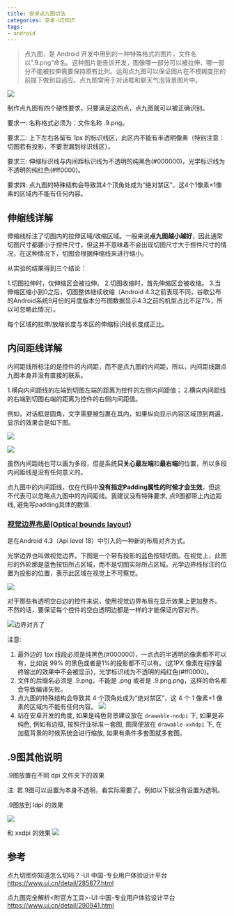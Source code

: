 ```yaml
---
title: 安卓点九图切法
categories: 安卓-UI知识
tags:
- android
---
```


> 点九图，是 Android 开发中用到的一种特殊格式的图片，文件名以”.9.png“命名。这种图片能告诉开发，图像哪一部分可以被拉伸，哪一部分不能被拉伸需要保持原有比列。运用点九图可以保证图片在不模糊变形的前提下做到自适应。点九图常用于对话框和聊天气泡背景图片中。

![](https://upload-images.jianshu.io/upload_images/1662509-b524bf2b759fd68e.png?imageMogr2/auto-orient/strip%7CimageView2/2/w/1240)

制作点九图有四个硬性要求，只要满足这四点，点九图就可以被正确识别。

要求一:
名称格式必须为：文件名称 .9.png。

要求二:
上下左右各留有 1px 的标识线区，此区内不能有半透明像素（特别注意：切图若有投影，不要泄漏到标识线区）。

要求三:
伸缩标识线与内间距标识线为不透明的纯黑色(#000000)，光学标识线为不透明的纯红色(#ff0000)。

要求四:
点九图的特殊结构会导致其4个顶角处成为“绝对禁区”，这4个1像素×1像素的区域内不能有任何内容。

## 伸缩线详解

伸缩线标注了切图内的拉伸区域/收缩区域。一般来说**点九图越小越好**，因此通常切图尺寸都要小于控件尺寸，但这并不意味着不会出现切图尺寸大于控件尺寸的情况，在这种情况下，切图会根据伸缩线来进行缩小。

从实验的结果得到三个结论：

1.切图拉伸时，仅伸缩区会被拉伸。
2.切图收缩时，首先伸缩区会被收缩。
3.当伸缩区缩小到0之后，切图整体继续收缩（Android 4.3之前表现不同，谷歌公布的Android系统9月份的月度版本分布图数据显示4.3之前的机型占比不足7%，所以可忽略此情况）。

每个区域的拉伸/放缩长度与本区的伸缩标识线长度成正比。

## 内间距线详解

内间距线所标注的是控件的内间距，而不是点九图的内间距，所以，内间距线跟点九图本身并没有直接的联系。

1.横向内间距线的左端到切图左端的距离为控件的左侧内间距值；
2.横向内间距线的右端到切图右端的距离为控件的右侧内间距值。

例如，对话框是圆角，文字需要被包裹在其内，如果纵向显示内容区域顶到两遍，显示的效果会是如下图。

![](https://upload-images.jianshu.io/upload_images/1662509-be9fcafded54c813.png?imageMogr2/auto-orient/strip%7CimageView2/2/w/1240)

![](https://upload-images.jianshu.io/upload_images/1662509-1371316a7000ced7.png?imageMogr2/auto-orient/strip%7CimageView2/2/w/1240)

虽然内间距线也可以画为多段，但是系统**只关心最左端**和**最右端**的位置，所以多段内间距线是没有任何意义的。

点九图中的内间距线，仅在代码中**没有指定Padding属性的时候才会生效**，但这不代表可以忽略点九图中的内间距线。我建议没有特殊要求,  点9图都带上内边距线, 避免写padding具体的数值.

### [视觉边界布局(Optical bounds layout)](http://blog.chengyunfeng.com/?p=512 "Android 4.3中的视觉边界布局(Optical bounds layout)")

是在Android 4.3（Api level 18）中引入的一种新的布局对齐方式。

光学边界也叫做视觉边界，下图是一个带有投影的蓝色按钮切图。在视觉上，此图形的外轮廓是蓝色按钮所占区域，而不是切图实际所占区域。光学边界线标注的位置为投影的位置，表示此区域在视觉上不可察觉。

![](https://upload-images.jianshu.io/upload_images/1662509-909f4d5ceb32908c.png?imageMogr2/auto-orient/strip%7CimageView2/2/w/1240)

对于那些有透明空白边的控件来说，使用视觉边界布局在显示效果上更加整齐。 不然的话，要保证每个控件的空白透明边都是一样的才能保证内容对齐。

![边界对齐了](https://upload-images.jianshu.io/upload_images/1662509-71a4956b4af4cd8a.png?imageMogr2/auto-orient/strip%7CimageView2/2/w/1240)

注意:

1. 最外边的 1px 线段必须是纯黑色(#000000)，一点点的半透明的像素都不可以有，比如说 99% 的黑色或者是1%的投影都不可以有。(这1PX 像素在程序最终输出的效果中不会被显示)，光学标识线为不透明的纯红色(#ff0000)。
2. 文件的后缀名必须是 .9.png，不能是 .png 或者是 .9.png.png，这样的命名都会导致编译失败。
3. 点九图的特殊结构会导致其 4 个顶角处成为“绝对禁区”，这 4 个 1 像素×1 像素的区域内不能有任何内容。
![](https://upload-images.jianshu.io/upload_images/1662509-cfdd9add7adb6813.png?imageMogr2/auto-orient/strip%7CimageView2/2/w/1240)
4. 站在安卓开发的角度, 如果是纯色背景建议放在 `drawable-nodpi` 下, 如果是非纯色, 例如有边框, 按照行业标准一套图, 图简便放在 `drawable-xxhdpi` 下,  在加载背景的时候系统会进行缩放, 如果有条件多套图就多套图。

## .9图其他说明

.9图放置在不同 dpi 文件夹下的效果

注: 若.9图可以设置为本身不透明，看实际需要了。例如以下就没有设置为透明。

.9图放到 ldpi 的效果

![](https://upload-images.jianshu.io/upload_images/1662509-4acaffe6f3eff474.png?imageMogr2/auto-orient/strip%7CimageView2/2/w/1240)

和 xxdpi 的效果
![](https://upload-images.jianshu.io/upload_images/1662509-3d7b85146d5a1e2b.png?imageMogr2/auto-orient/strip%7CimageView2/2/w/1240)

## 参考

点九切图你知道怎么切吗？-UI 中国-专业用户体验设计平台
<https://www.ui.cn/detail/285877.html>

点九图完全解析<附官方工具>-UI 中国-专业用户体验设计平台
<https://www.ui.cn/detail/290941.html>
